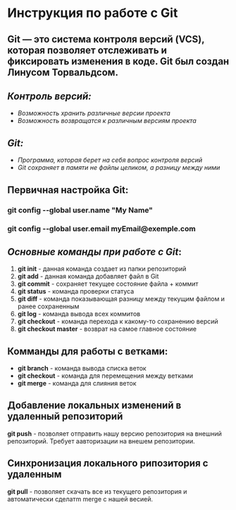 # __Инструкция по работе с Git__
## __Git__ — это система контроля версий (VCS), которая позволяет отслеживать и фиксировать изменения в коде. __Git__ был создан Линусом Торвальдсом.


## _Контроль версий:_
* _Возможность хранить различные версии проекта_
* _Возможность возвращатся к различным версиям проекта_

## _Git:_
* _Программа, которая берет на себя вопрос контроля версий_
* _Git сохраняет в памяти не файлы целиком, а разницу между ними_



## Первичная настройка __Git__:
### __git config --global user.name "My Name"__
### __git config --global user.email myEmail@exemple.com__


## *Основные команды при работе с __Git__*:
1.  **git init** - данная команда создает из папки репозиторий
2.  **git add** - данная команда добавляет файл в Git
3.  **git commit** - сохраняет  текущее состояние файла + коммит
4.  **git status** - команда проверки статуса 
5.  **git diff** - команда показывающая разницу между текущим файлом и ранее сохраненным
6.  **git log** - команда вывода всех коммитов
7.  **git checkout** - команда перехода к какому-то сохранению версий
8.  **git checkout master** - возврат на самое главное состояние
## Комманды для работы с ветками:
* **git branch** - команда вывода списка веток
* **git checkout** - команда для перемещения между ветками
* **git merge** - команда для слияния веток

## Добавление локальных изменений в удаленный репозиторий
__git push__ - позволяет отправить нашу версию репозитория на внешний репозиторий. Требует аавторизации на внешем репозитории.

## Синхронизация локального рипозитория с удаленным
__git pull__ - позволяет скачать все из текущего репозитория и автоматически сделатm merge с нашей весией.



